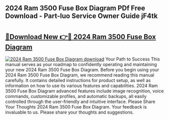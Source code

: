 ## 2024 Ram 3500 Fuse Box Diagram PDf Free Download - Part-luo Service Owner Guide jF4tk

# <h2><a href="http://dfkxbqp.blite.top/?on=2024+Ram+3500+Fuse+Box+Diagram">🔗Download New 👉🔴 2024 Ram 3500 Fuse Box Diagram</a></h2>

[![2024 Ram 3500 Fuse Box Diagram download](https://i.imgur.com/lujVjoI.png)](http://dfkxbqp.blite.top/?on=2024+Ram+3500+Fuse+Box+Diagram)
Your Path to Success This manual serves as your roadmap to confidently operating and maintaining your new 2024 Ram 3500 Fuse Box Diagram. Before you begin using your 2024 Ram 3500 Fuse Box Diagram, we recommend reading this manual carefully. It contains detailed instructions for product setup, as well as information on how to use its various features and capabilities. 2024 Ram 3500 Fuse Box Diagram advanced features include image recognition, voice commands, customizable profiles, and automatic backups, all easily controlled through the user-friendly and intuitive interface. Please Share Your Thoughts 2024 Ram 3500 Fuse Box Diagram. Your feedback is invaluable to us. Please share your thoughts and suggestions.

